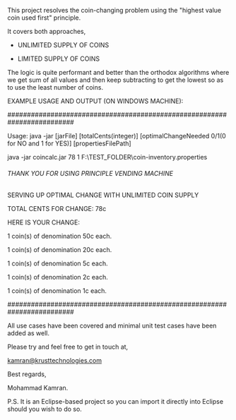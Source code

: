 This project resolves the coin-changing problem using the "highest value coin used first" principle. 

It covers both approaches,


- UNLIMITED SUPPLY OF COINS

- LIMITED SUPPLY OF COINS

The logic is quite performant and better than the orthodox algorithms where we get sum of all values and then keep 
subtracting to get the lowest so as to use the least number of coins.

EXAMPLE USAGE AND OUTPUT (ON WINDOWS MACHINE):

#########################################################################

Usage: java -jar [jarFile] [totalCents(integer)] [optimalChangeNeeded 0/1(0 for NO and 1 for YES)] [propertiesFilePath]


java -jar coincalc.jar 78 1 F:\\TEST_FOLDER\\coin-inventory.properties

###### THANK YOU FOR USING PRINCIPLE VENDING MACHINE ######

SERVING UP OPTIMAL CHANGE WITH UNLIMITED COIN SUPPLY

TOTAL CENTS FOR CHANGE: 78c

HERE IS YOUR CHANGE:


1 coin(s) of denomination 50c each.

1 coin(s) of denomination 20c each.

1 coin(s) of denomination 5c each.

1 coin(s) of denomination 2c each.

1 coin(s) of denomination 1c each.

#########################################################################


All use cases have been covered and minimal unit test cases have been added as well.


Please try and feel free to get in touch at,


kamran@krusttechnologies.com


Best regards,

Mohammad Kamran.


P.S. It is an Eclipse-based project so you can import it directly into Eclipse should you wish to do so.

